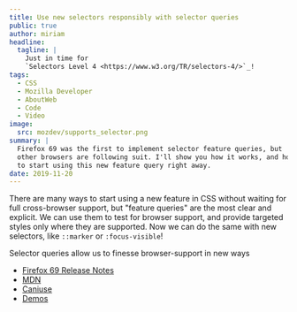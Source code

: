```yaml
---
title: Use new selectors responsibly with selector queries
public: true
author: miriam
headline:
  tagline: |
    Just in time for
    `Selectors Level 4 <https://www.w3.org/TR/selectors-4/>`_!
tags:
  - CSS
  - Mozilla Developer
  - AboutWeb
  - Code
  - Video
image:
  src: mozdev/supports_selector.png
summary: |
  Firefox 69 was the first to implement selector feature queries, but
  other browsers are following suit. I'll show you how it works, and how
  to start using this new feature query right away.
date: 2019-11-20
---
```


There are many ways to start using a new feature in CSS without waiting
for full cross-browser support, but "feature queries" are the most clear
and explicit. We can use them to test for browser support, and provide
targeted styles only where they are supported. Now we can do the same
with new selectors, like `::marker` or `:focus-visible`!

Selector queries allow us to finesse browser-support in new ways

-   [Firefox 69 Release Notes]
-   [MDN]
-   [Caniuse]
-   [Demos]

  [Firefox 69 Release Notes]: https://developer.mozilla.org/en-US/docs/Mozilla/Firefox/Releases/69
  [MDN]: https://developer.mozilla.org/en-US/docs/Web/CSS/@supports#Testing_for_the_support_of_a_selector
  [Caniuse]: https://caniuse.com/#feat=mdn-css_at-rules_supports_selector
  [Demos]: https://mozdemos.netlify.com/support-selector/
